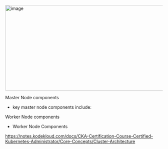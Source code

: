 

<img width="808" height="274" alt="image" src="https://github.com/user-attachments/assets/04266546-ca8b-4b6a-8810-c5c26a2da285" />

Master Node components
 - key master node components include:

Worker Node components
 - Worker Node Components

https://notes.kodekloud.com/docs/CKA-Certification-Course-Certified-Kubernetes-Administrator/Core-Concepts/Cluster-Architecture

